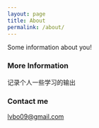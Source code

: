 ```yaml
---
layout: page
title: About
permalink: /about/
---
```


Some information about you!

### More Information

记录个人一些学习的输出

### Contact me

[lvbo09@gmail.com](mailto:lvbo09@gmail.com)
